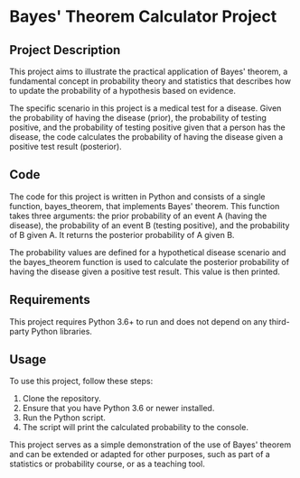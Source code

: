 # Bayes' Theorem Calculator Project
## Project Description
This project aims to illustrate the practical application of Bayes' theorem, a fundamental concept in probability theory and statistics that describes how to update the probability of a hypothesis based on evidence.

The specific scenario in this project is a medical test for a disease. Given the probability of having the disease (prior), the probability of testing positive, and the probability of testing positive given that a person has the disease, the code calculates the probability of having the disease given a positive test result (posterior).

## Code
The code for this project is written in Python and consists of a single function, bayes_theorem, that implements Bayes' theorem. This function takes three arguments: the prior probability of an event A (having the disease), the probability of an event B (testing positive), and the probability of B given A. It returns the posterior probability of A given B.

The probability values are defined for a hypothetical disease scenario and the bayes_theorem function is used to calculate the posterior probability of having the disease given a positive test result. This value is then printed.

## Requirements
This project requires Python 3.6+ to run and does not depend on any third-party Python libraries.

## Usage
To use this project, follow these steps:

1. Clone the repository.
2. Ensure that you have Python 3.6 or newer installed.
3. Run the Python script.
4. The script will print the calculated probability to the console.

This project serves as a simple demonstration of the use of Bayes' theorem and can be extended or adapted for other purposes, such as part of a statistics or probability course, or as a teaching tool.